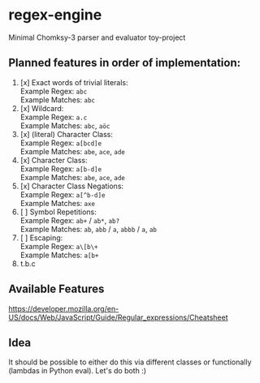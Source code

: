 # regex-engine
Minimal Chomksy-3 parser and evaluator toy-project

## Planned features in order of implementation:

1. [x] Exact words of trivial literals:\
   Example Regex: `abc`\
   Example Matches: `abc`
2. [x] Wildcard:\
   Example Regex: `a.c`\
   Example Matches: `abc`, `aöc`
3. [x] (literal) Character Class:\
   Example Regex: `a[bcd]e`\
   Example Matches: `abe`, `ace`, `ade`
4. [x] Character Class:\
   Example Regex: `a[b-d]e`\
   Example Matches: `abe`, `ace`, `ade`
5. [x] Character Class Negations:\
   Example Regex: `a[^b-d]e`\
   Example Matches: `axe`
6. [ ] Symbol Repetitions:\
   Example Regex: `ab+` / `ab*`, `ab?`\
   Example Matches: `ab`, `abb` / `a`, `abbb` / `a`, `ab`
7. [ ] Escaping:\
   Example Regex: `a\[b\+`\
   Example Matches: `a[b+`
8. t.b.c

## Available Features
https://developer.mozilla.org/en-US/docs/Web/JavaScript/Guide/Regular_expressions/Cheatsheet

## Idea

It should be possible to either do this via different classes or functionally (lambdas in Python eval). Let's do both :) 